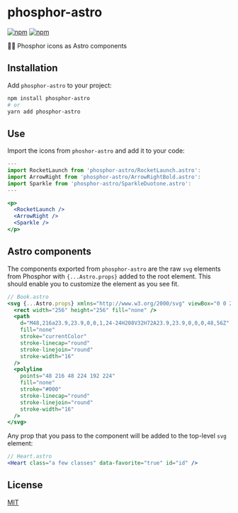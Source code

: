 # phosphor-astro

[![npm](https://img.shields.io/npm/v/phosphor-astro.svg)](https://npmjs.com/package/phosphor-astro) [![npm](https://img.shields.io/npm/dt/phosphor-astro.svg)](https://npmjs.com/package/phosphor-astro)

👩‍🚀 Phosphor icons as Astro components

## Installation

Add `phosphor-astro` to your project:

```sh
npm install phosphor-astro
# or
yarn add phosphor-astro
```

## Use

Import the icons from `phoshor-astro` and add it to your code:

```jsx
---
import RocketLaunch from 'phosphor-astro/RocketLaunch.astro':
import ArrowRight from 'phosphor-astro/ArrowRightBold.astro':
import Sparkle from 'phosphor-astro/SparkleDuotone.astro':
---

<p>
  <RocketLaunch />
  <ArrowRight />
  <Sparkle />
</p>
```

## Astro components

The components exported from `phosphor-astro` are the raw `svg` elements from Phosphor with `{...Astro.props}` added to the root element. This should enable you to customize the element as you see fit.

```jsx
// Book.astro
<svg {...Astro.props} xmlns="http://www.w3.org/2000/svg" viewBox="0 0 256 256">
  <rect width="256" height="256" fill="none" />
  <path
    d="M48,216a23.9,23.9,0,0,1,24-24H208V32H72A23.9,23.9,0,0,0,48,56Z"
    fill="none"
    stroke="currentColor"
    stroke-linecap="round"
    stroke-linejoin="round"
    stroke-width="16"
  />
  <polyline
    points="48 216 48 224 192 224"
    fill="none"
    stroke="#000"
    stroke-linecap="round"
    stroke-linejoin="round"
    stroke-width="16"
  />
</svg>
```

Any prop that you pass to the component will be added to the top-level `svg` element:

```jsx
// Heart.astro
<Heart class="a few classes" data-favorite="true" id="id" />
```

## License

[MIT](/LIBRARY_LICENSE)
